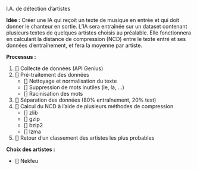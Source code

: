 ﻿I.A. de détection d’artistes

**Idée :**
Créer une IA qui reçoit un texte de musique en entrée et qui doit donner le chanteur en sortie. L’IA sera entraînée sur un dataset contenant plusieurs textes de quelques artistes choisis au préalable. Elle fonctionnera en calculant la distance de compression (NCD) entre le texte entré et ses données d’entraînement, et fera la moyenne par artiste.

**Processus :**
1. [] Collecte de données (API Genius)
2. [] Pré-traitement des données 
    - [] Nettoyage et normalisation du texte
    - [] Suppression de mots inutiles (le, la, ...)
    - [] Racinisation des mots
3. [] Séparation des données (80% entraînement, 20% test)
4. [] Calcul du NCD à l’aide de plusieurs méthodes de compression
    - [] zlib
    - [] gzip
    - [] bzip2
    - [] lzma
5. [] Retour d’un classement des artistes les plus probables

**Choix des artistes :**
- [] Nekfeu